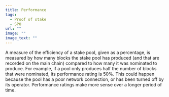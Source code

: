 ```yaml
---
title: Performance
tags:
  - Proof of stake
  - SPO
url: ""
image: ""
image_text: ""
---
```


A measure of the efficiency of a stake pool, given as a percentage, is measured by how many blocks the stake pool has produced (and that are recorded on the main chain) compared to how many it was nominated to produce. For example, if a pool only produces half the number of blocks that were nominated, its performance rating is 50%. This could happen because the pool has a poor network connection, or has been turned off by its operator. Performance ratings make more sense over a longer period of time.
